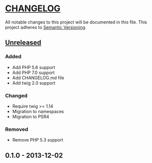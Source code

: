 # [CHANGELOG](http://keepachangelog.com/)
All notable changes to this project will be documented in this file.
This project adheres to [Semantic Versioning](http://semver.org/).

## [Unreleased][unreleased]

### Added
- Add PHP 5.6 support
- Add PHP 7.0 support
- Add CHANGELOG.md file
- Add twig 2.0 support

### Changed
- Require twig >= 1.14
- Migration to namespaces
- Migration to PSR4

### Removed
- Remove PHP 5.3 support


## 0.1.0 - 2013-12-02


[unreleased]: https://github.com/ajgarlag/AjglTwigExtensions/compare/0.1.0...master
